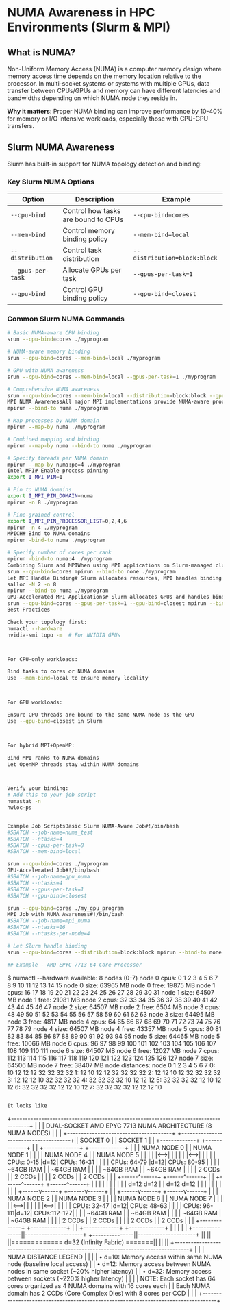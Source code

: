 # NUMA Awareness in HPC Environments (Slurm & MPI)

## What is NUMA?

Non-Uniform Memory Access (NUMA) is a computer memory design where memory access time depends on the memory location relative to the processor. In multi-socket systems or systems with multiple GPUs, data transfer between CPUs/GPUs and memory can have different latencies and bandwidths depending on which NUMA node they reside in.

**Why it matters**: Proper NUMA binding can improve performance by 10-40% for memory or I/O intensive workloads, especially those with CPU-GPU transfers.

## Slurm NUMA Awareness

Slurm has built-in support for NUMA topology detection and binding:

### Key Slurm NUMA Options

| Option | Description | Example |
|--------|-------------|---------|
| `--cpu-bind` | Control how tasks are bound to CPUs | `--cpu-bind=cores` |
| `--mem-bind` | Control memory binding policy | `--mem-bind=local` |
| `--distribution` | Control task distribution | `--distribution=block:block` |
| `--gpus-per-task` | Allocate GPUs per task | `--gpus-per-task=1` |
| `--gpu-bind` | Control GPU binding policy | `--gpu-bind=closest` |

### Common Slurm NUMA Commands

```bash
# Basic NUMA-aware CPU binding
srun --cpu-bind=cores ./myprogram

# NUMA-aware memory binding
srun --cpu-bind=cores --mem-bind=local ./myprogram

# GPU with NUMA awareness
srun --cpu-bind=cores --mem-bind=local --gpus-per-task=1 ./myprogram

# Comprehensive NUMA awareness
srun --cpu-bind=cores --mem-bind=local --distribution=block:block --gpus-per-task=1 --gpu-bind=closest ./myprogram
MPI NUMA AwarenessAll major MPI implementations provide NUMA-aware process binding:OpenMPI# Basic NUMA binding
mpirun --bind-to numa ./myprogram

# Map processes by NUMA domain
mpirun --map-by numa ./myprogram

# Combined mapping and binding
mpirun --map-by numa --bind-to numa ./myprogram

# Specify threads per NUMA domain
mpirun --map-by numa:pe=4 ./myprogram
Intel MPI# Enable process pinning
export I_MPI_PIN=1

# Pin to NUMA domains
export I_MPI_PIN_DOMAIN=numa
mpirun -n 8 ./myprogram

# Fine-grained control
export I_MPI_PIN_PROCESSOR_LIST=0,2,4,6
mpirun -n 4 ./myprogram
MPICH# Bind to NUMA domains
mpirun -bind-to numa ./myprogram

# Specify number of cores per rank
mpirun -bind-to numa:4 ./myprogram
Combining Slurm and MPIWhen using MPI applications on Slurm-managed clusters, there are several approaches:Let Slurm Handle Binding (Recommended)# Slurm handles binding, MPI respects it
srun --cpu-bind=cores mpirun --bind-to none ./myprogram
Let MPI Handle Binding# Slurm allocates resources, MPI handles binding
salloc -N 2 -n 8
mpirun --bind-to numa ./myprogram
GPU-Accelerated MPI Applications# Slurm allocates GPUs and handles binding
srun --cpu-bind=cores --gpus-per-task=1 --gpu-bind=closest mpirun --bind-to none ./myprogram
Best Practices

Check your topology first:
numactl --hardware
nvidia-smi topo -m  # For NVIDIA GPUs



For CPU-only workloads:

Bind tasks to cores or NUMA domains
Use --mem-bind=local to ensure memory locality



For GPU workloads:

Ensure CPU threads are bound to the same NUMA node as the GPU
Use --gpu-bind=closest in Slurm



For hybrid MPI+OpenMP:

Bind MPI ranks to NUMA domains
Let OpenMP threads stay within NUMA domains



Verify your binding:
# Add this to your job script
numastat -n
hwloc-ps


Example Job ScriptsBasic Slurm NUMA-Aware Job#!/bin/bash
#SBATCH --job-name=numa_test
#SBATCH --ntasks=4
#SBATCH --cpus-per-task=8
#SBATCH --mem-bind=local

srun --cpu-bind=cores ./myprogram
GPU-Accelerated Job#!/bin/bash
#SBATCH --job-name=gpu_numa
#SBATCH --ntasks=4
#SBATCH --gpus-per-task=1
#SBATCH --gpu-bind=closest

srun --cpu-bind=cores ./my_gpu_program
MPI Job with NUMA Awareness#!/bin/bash
#SBATCH --job-name=mpi_numa
#SBATCH --ntasks=16
#SBATCH --ntasks-per-node=4

# Let Slurm handle binding
srun --cpu-bind=cores --distribution=block:block mpirun --bind-to none ./mpi_program

## Example - AMD EPYC 7713 64-Core Processor

```
$ numactl --hardware
available: 8 nodes (0-7)
node 0 cpus: 0 1 2 3 4 5 6 7 8 9 10 11 12 13 14 15
node 0 size: 63965 MB
node 0 free: 19875 MB
node 1 cpus: 16 17 18 19 20 21 22 23 24 25 26 27 28 29 30 31
node 1 size: 64507 MB
node 1 free: 21081 MB
node 2 cpus: 32 33 34 35 36 37 38 39 40 41 42 43 44 45 46 47
node 2 size: 64507 MB
node 2 free: 6504 MB
node 3 cpus: 48 49 50 51 52 53 54 55 56 57 58 59 60 61 62 63
node 3 size: 64495 MB
node 3 free: 4817 MB
node 4 cpus: 64 65 66 67 68 69 70 71 72 73 74 75 76 77 78 79
node 4 size: 64507 MB
node 4 free: 43357 MB
node 5 cpus: 80 81 82 83 84 85 86 87 88 89 90 91 92 93 94 95
node 5 size: 64465 MB
node 5 free: 10066 MB
node 6 cpus: 96 97 98 99 100 101 102 103 104 105 106 107 108 109 110 111
node 6 size: 64507 MB
node 6 free: 12027 MB
node 7 cpus: 112 113 114 115 116 117 118 119 120 121 122 123 124 125 126 127
node 7 size: 64506 MB
node 7 free: 38407 MB
node distances:
node   0   1   2   3   4   5   6   7
  0:  10  12  12  12  32  32  32  32
  1:  12  10  12  12  32  32  32  32
  2:  12  12  10  12  32  32  32  32
  3:  12  12  12  10  32  32  32  32
  4:  32  32  32  32  10  12  12  12
  5:  32  32  32  32  12  10  12  12
  6:  32  32  32  32  12  12  10  12
  7:  32  32  32  32  12  12  12  10
```

It looks like 

```
+------------------------------------------------------------------------------------+
|                                                                                    |
|         DUAL-SOCKET AMD EPYC 7713 NUMA ARCHITECTURE (8 NUMA NODES)                 |
|                                                                                    |
+--------------------------------------+      +--------------------------------------+
|            SOCKET 0                  |      |            SOCKET 1                  |
|  +-------------+    +-------------+  |      |  +-------------+    +-------------+  |
|  | NUMA NODE 0 |    | NUMA NODE 1 |  |      |  | NUMA NODE 4 |    | NUMA NODE 5 |  |
|  |             |<-->|             |  |      |  |             |<-->|             |  |
|  | CPUs: 0-15  |d=12| CPUs: 16-31 |  |      |  | CPUs: 64-79 |d=12| CPUs: 80-95 |  |
|  | ~64GB RAM   |    | ~64GB RAM   |  |      |  | ~64GB RAM   |    | ~64GB RAM   |  |
|  | 2 CCDs      |    | 2 CCDs      |  |      |  | 2 CCDs      |    | 2 CCDs      |  |
|  +------^------+    +------^------+  |      |  +------^------+    +------^------+  |
|         |                 |          |      |         |                 |          |
|      d=12              d=12          |      |      d=12              d=12          |
|         |                 |          |      |         |                 |          |
|  +------v------+    +------v------+  |      |  +------v------+    +------v------+  |
|  | NUMA NODE 2 |    | NUMA NODE 3 |  |      |  | NUMA NODE 6 |    | NUMA NODE 7 |  |
|  |             |<-->|             |  |      |  |             |<-->|             |  |
|  | CPUs: 32-47 |d=12| CPUs: 48-63 |  |      |  | CPUs: 96-111|d=12| CPUs:112-127|  |
|  | ~64GB RAM   |    | ~64GB RAM   |  |      |  | ~64GB RAM   |    | ~64GB RAM   |  |
|  | 2 CCDs      |    | 2 CCDs      |  |      |  | 2 CCDs      |    | 2 CCDs      |  |
|  +-------------+    +-------------+  |      |  +-------------+    +-------------+  |
|                                      |      |                                      |
+---------------||---------------------+      +---------------||---------------------+
                ||                                            ||
                ||============= d=32 (Infinity Fabric) =======||
                ||                                            ||
+-----------------------------------------------------------------------------------+
|                                                                                   |
|                               NUMA DISTANCE LEGEND                                |
|                                                                                   |
|  • d=10: Memory access within same NUMA node (baseline local access)              |
|  • d=12: Memory access between NUMA nodes in same socket (~20% higher latency)    |
|  • d=32: Memory access between sockets (~220% higher latency)                     |
|                                                                                   |
|  NOTE: Each socket has 64 cores organized as 4 NUMA domains with 16 cores each    |
|        Each NUMA domain has 2 CCDs (Core Complex Dies) with 8 cores per CCD       |
|                                                                                   |
+-----------------------------------------------------------------------------------+
```

